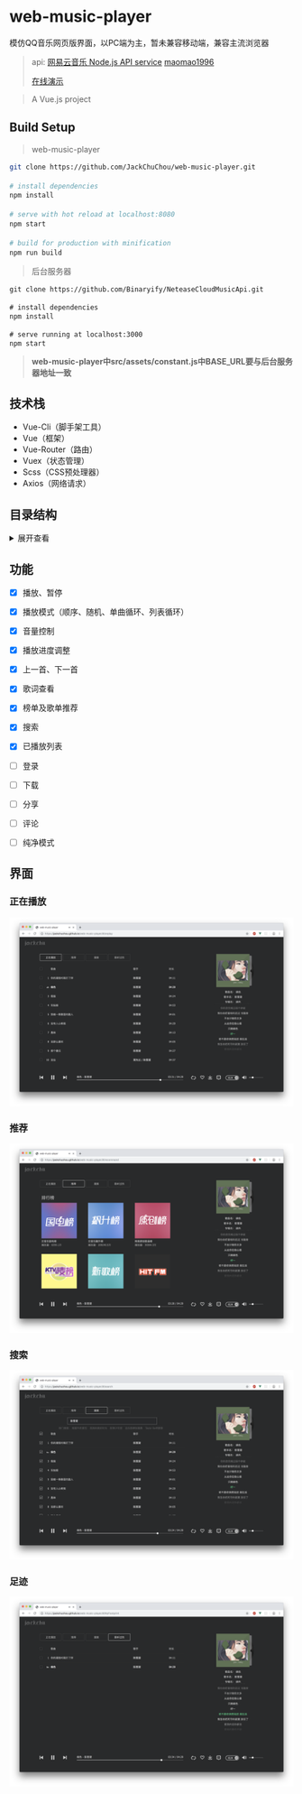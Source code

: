 # web-music-player

模仿QQ音乐网页版界面，以PC端为主，暂未兼容移动端，兼容主流浏览器

> api: [网易云音乐 Node.js API service](<https://binaryify.github.io/NeteaseCloudMusicApi/#/>) [maomao1996](http://music.mtnhao.com/)
>
> [在线演示](<https://jackchuchou.github.io/web-music-player/#/>)

> A Vue.js project

## Build Setup

> web-music-player

``` bash
git clone https://github.com/JackChuChou/web-music-player.git

# install dependencies
npm install

# serve with hot reload at localhost:8080
npm start

# build for production with minification
npm run build
```

> 后台服务器

```
git clone https://github.com/Binaryify/NeteaseCloudMusicApi.git

# install dependencies
npm install

# serve running at localhost:3000
npm start
```

> **web-music-player中src/assets/constant.js中BASE_URL要与后台服务器地址一致**

## 技术栈

- Vue-Cli（脚手架工具）
- Vue（框架）
- Vue-Router（路由）
- Vuex（状态管理）
- Scss（CSS预处理器）
- Axios（网络请求）



## 目录结构

<details>
    <summary>展开查看</summary>
    <pre>
    	<code>
├── README.md
├── build                         // vue配置文件
│   ├── build.js
│   ├── check-versions.js
│   ├── logo.png
│   ├── utils.js
│   ├── vue-loader.conf.js
│   ├── webpack.base.conf.js      // webpack基本环境配置
│   ├── webpack.dev.conf.js       // webpack开发环境配置
│   └── webpack.prod.conf.js      // webpack生产环境配置
├── config
│   ├── dev.env.js
│   ├── index.js
│   └── prod.env.js
├── index.html
├── package-lock.json
├── package.json
├── src                           // 源码目录
│   ├── App.vue                   // 根组件
│   ├── api                       // 网络请求封装
│   │   └── index.js
│   ├── assets                    // 资源目录
│   │   ├── constant.js           // 全局常量
│   │   ├── css								
│   │   │   └── global.sass       // 全局样式
│   │   └── images                // 精灵图及图标
│   │       ├── album_cover_player.png
│   │       ├── back.svg
│   │       ├── comment.png
│   │       ├── comment2X.png
│   │       ├── icon_list_menu.png
│   │       ├── icon_list_menu2X.png
│   │       ├── icon_player.png
│   │       ├── icon_player2X.png
│   │       ├── icon_sprite.png
│   │       ├── icon_sprite2X.png
│   │       ├── logo_jackchu.png
│   │       ├── play_icon.png
│   │       ├── player_cover.png
│   │       ├── player_logo.png
│   │       └── wave.gif
│   ├── components                // 组件目录
│   │   ├── ArtistDetail.vue      // 歌手详细
│   │   ├── LoadingMask.vue       // 加载遮罩
│   │   ├── PlayFt.vue            // 播放控制
│   │   ├── Playlist.vue          // 歌单
│   │   ├── SideBar.vue           // 侧边栏
│   │   ├── SongList.vue          // 歌曲列表
│   │   └── TopNav.vue            // 顶部导航栏
│   ├── main.js                   // 入口主文件
│   ├── pages								
│   │   ├── HomePage.vue          // 首页
│   │   ├── MyFootprint.vue       // 足迹
│   │   ├── OnPlay.vue            // 正在播放
│   │   ├── Recommand.vue         // 推荐
│   │   ├── Search.vue            // 搜索
│   ├── router
│   │   └── index.js              // 路由配置
│   ├── store
│   │   ├── actions.js						
│   │   ├── index.js              // 创建store
│   │   ├── modules               // 模块状态
│   │   │   ├── detail.js
│   │   │   ├── history.js
│   │   │   ├── onPlay.js
│   │   │   ├── recommand.js
│   │   │   └── search.js
│   │   ├── mutationTypes.js
│   │   └── mutations.js
│   └── utils                     // 工具类
│       ├── playlist			
│       │   └── index.js          // 格式化歌单
│       └── song
│           └── index.js          // 格式化歌曲
└── static                        // 静态资源
    └── img
        ├── footprint.png
        ├── onplay.png
        ├── recommand.png
        └── search.png
    	</code>
    </pre>
</details>



## 功能

- [x] 播放、暂停
- [x] 播放模式（顺序、随机、单曲循环、列表循环）
- [x] 音量控制
- [x] 播放进度调整
- [x] 上一首、下一首
- [x] 歌词查看
- [x] 榜单及歌单推荐
- [x] 搜索
- [x] 已播放列表
- [ ] 登录
- [ ] 下载
- [ ] 分享
- [ ] 评论
- [ ] 纯净模式



## 界面

### 正在播放

![正在播放](./static/img/onplay.png)

### 推荐

![推荐](./static/img/recommand.png)

### 搜索

![搜索](./static/img/search.png)

### 足迹

![足迹](./static/img/footprint.png)
